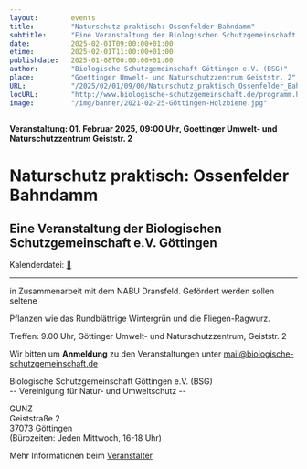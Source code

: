 ```yaml
---
layout:        events
title:         "Naturschutz praktisch: Ossenfelder Bahndamm"
subtitle:      "Eine Veranstaltung der Biologischen Schutzgemeinschaft e.V. Göttingen"
date:          2025-02-01T09:00:00+01:00
etime:         2025-02-01T11:00:00+01:00
publishdate:   2025-01-08T00:00:00+01:00
author:        "Biologische Schutzgemeinschaft Göttingen e.V. (BSG)"
place:         "Goettinger Umwelt- und Naturschutzzentrum Geiststr. 2"
URL:           "/2025/02/01/09/00/Naturschutz_praktisch_Ossenfelder_Bahndamm"
locURL:        "http://www.biologische-schutzgemeinschaft.de/programm.html"
image:         "/img/banner/2021-02-25-Göttingen-Holzbiene.jpg"
---
```


**Veranstaltung: 01. Februar 2025, 09:00 Uhr, Goettinger Umwelt- und Naturschutzzentrum Geiststr. 2**

Naturschutz praktisch: Ossenfelder Bahndamm
===========

Eine Veranstaltung der Biologischen Schutzgemeinschaft e.V. Göttingen
-----------


Kalenderdatei: [📆](/ics/2025-02-01_09-00_naturschutz_praktisch_ossenfelder_bahndamm.ics)

-------------


in Zusammenarbeit mit dem NABU Dransfeld. Gefördert werden sollen seltene

Pflanzen wie das Rundblättrige Wintergrün und die Fliegen-Ragwurz.

Treffen: 9.00 Uhr, Göttinger Umwelt- und Naturschutzzentrum, Geiststr. 2


Wir bitten um **Anmeldung** zu den Veranstaltungen unter mail@biologische-schutzgemeinschaft.de

Biologische Schutzgemeinschaft Göttingen e.V. (BSG)  
-- Vereinigung für Natur- und Umweltschutz --  

GUNZ  
Geiststraße 2  
37073 Göttingen  
(Bürozeiten: Jeden Mittwoch, 16-18 Uhr)


Mehr Informationen beim [Veranstalter](http://www.biologische-schutzgemeinschaft.de/programm.html)
